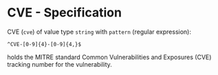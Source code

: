 # CVE - Specification

CVE (`cve`) of value type `string` with `pattern` (regular expression):

```
^CVE-[0-9]{4}-[0-9]{4,}$
```

holds the MITRE standard Common Vulnerabilities and Exposures (CVE) tracking number for the vulnerability.
